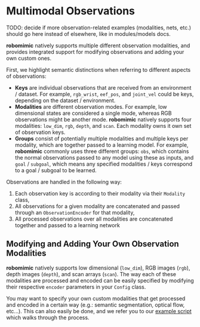 # Multimodal Observations

TODO: decide if more observation-related examples (modalities, nets, etc.) should go here instead of elsewhere, like in modules/models docs.

**robomimic** natively supports multiple different observation modalities, and provides integrated support for modifying observations and adding your own custom ones.

First, we highlight semantic distinctions when referring to different aspects of observations:

- **Keys** are individual observations that are received from an environment / dataset. For example, `rgb_wrist`, `eef_pos`, and `joint_vel` could be keys, depending on the dataset / environment.
- **Modalities** are different observation modes. For example, low dimensional states are considered a single mode, whereas RGB observations might be another mode. **robomimic** natively supports four modalities: `low_dim`, `rgb`, `depth`, and `scan`. Each modality owns it own set of observation keys.
- **Groups** consist of potentially multiple modalities and multiple keys per modality, which are together passed to a learning model. For example, **robomimic** commonly uses three different groups: `obs`, which contains the normal observations passed to any model using these as inputs, and `goal` / `subgoal`, which means any specified modalities / keys correspond to a goal / subgoal to be learned.

Observations are handled in the following way:
1. Each observation key is according to their modality via their `Modality` class,
2. All observations for a given modality are concatenated and passed through an `ObservationEncoder` for that modality,
3. All processed observations over all modalities are concatenated together and passed to a learning network

## Modifying and Adding Your Own Observation Modalities

**robomimic** natively supports low dimensional (`low_dim`), RGB images (`rgb`), depth images (`depth`), and scan arrays (`scan`). The way each of these modalities are processed and encoded can be easily specified by modifying their respective `encoder` parameters in your `Config` class.

You may want to specify your own custom modalities that get processed and encoded in a certain way (e.g.: semantic segmentation, optical flow, etc...). This can also easily be done, and we refer you to our [example script](../introduction/examples.html#custom-observation-modalities-example) which walks through the process.